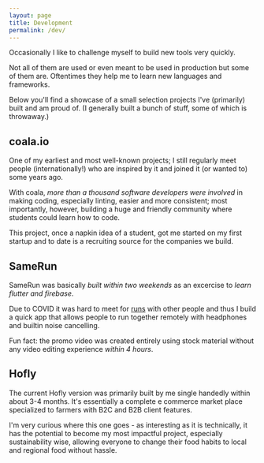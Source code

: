 ```yaml
---
layout: page
title: Development
permalink: /dev/
---
```


Occasionally I like to challenge myself to build new tools very quickly.

Not all of them are used or even meant to be used in production but some of them are. Oftentimes they help me to learn new languages and frameworks.

Below you'll find a showcase of a small selection projects I've (primarily) built and am proud of. (I generally built a bunch of stuff, some of which is throwaway.)

## coala.io

One of my earliest and most well-known projects; I still regularly meet people (internationally!) who are inspired by it and joined it (or wanted to) some years ago.

With coala, _more than a thousand software developers were involved_ in making coding, especially linting, easier and more consistent; most importantly, however, building a huge and friendly community where students could learn how to code.

This project, once a napkin idea of a student, got me started on my first startup and to date is a recruiting source for the companies we build.

## SameRun

SameRun was basically _built within two weekends_ as an excercise to _learn flutter and firebase_.

Due to COVID it was hard to meet for [runs](/sports) with other people and thus I build a quick app that allows people to run together remotely with headphones and builtin noise cancelling.

Fun fact: the promo video was created entirely using stock material without any video editing experience _within 4 hours_.

## Hofly

The current Hofly version was primarily built by me single handedly within about 3-4 months. It's essentially a complete e commerce market place specialized to farmers with B2C and B2B client features.

I'm very curious where this one goes - as interesting as it is technically, it has the potential to become my most impactful project, especially sustainability wise, allowing everyone to change their food habits to local and regional food without hassle.
